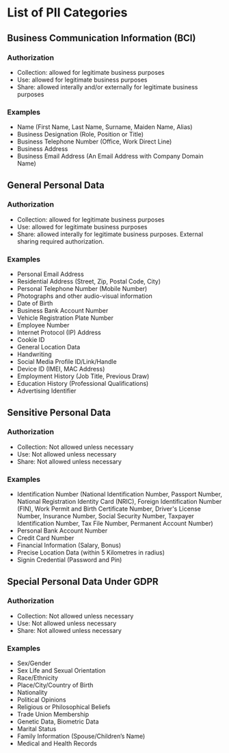 # List of PII Categories

## Business Communication Information (BCI)
### Authorization
* Collection: allowed for legitimate business purposes
* Use: allowed for legitimate business purposes
* Share: allowed interally and/or externally for legitimate business purposes

### Examples
* Name (First Name, Last Name, Surname, Maiden Name, Alias)
* Business Designation (Role, Position or Title)
* Business Telephone Number (Office, Work Direct Line)
* Business Address
* Business Email Address (An Email Address with Company Domain Name)

## General Personal Data
### Authorization
* Collection: allowed for legitimate business purposes
* Use: allowed for legitimate business purposes
* Share: allowed interally for legitimate business purposes. External sharing required authorization.

### Examples
* Personal Email Address
* Residential Address (Street, Zip, Postal Code, City)
* Personal Telephone Number (Mobile Number)
* Photographs and other audio-visual information
* Date of Birth
* Business Bank Account Number
* Vehicle Registration Plate Number
* Employee Number
* Internet Protocol (IP) Address
* Cookie ID
* General Location Data
* Handwriting
* Social Media Profile ID/Link/Handle
* Device ID (IMEI, MAC Address)
* Employment History (Job Title, Previous Draw)
* Education History (Professional Qualifications)
* Advertising Identifier

## Sensitive Personal Data
### Authorization
* Collection: Not allowed unless necessary
* Use: Not allowed unless necessary
* Share: Not allowed unless necessary

### Examples
* Identification Number (National Identification Number, Passport Number, National Registration Identity Card (NRIC), Foreign Identification Number (FIN), Work Permit and Birth Certificate Number, Driver's License Number, Insurance Number, Social Security Number, Taxpayer Identification Number, Tax File Number, Permanent Account Number)
* Personal Bank Account Number
* Credit Card Number
* Financial Information (Salary, Bonus)
* Precise Location Data (within 5 Kilometres in radius)
* Signin Credential (Password and Pin)

## Special Personal Data Under GDPR
### Authorization
* Collection: Not allowed unless necessary
* Use: Not allowed unless necessary
* Share: Not allowed unless necessary

### Examples
* Sex/Gender
* Sex Life and Sexual Orientation
* Race/Ethnicity
* Place/City/Country of Birth
* Nationality
* Political Opinions
* Religious or Philosophical Beliefs
* Trade Union Membership
* Genetic Data, Biometric Data
* Marital Status
* Family Information (Spouse/Children’s Name)
* Medical and Health Records